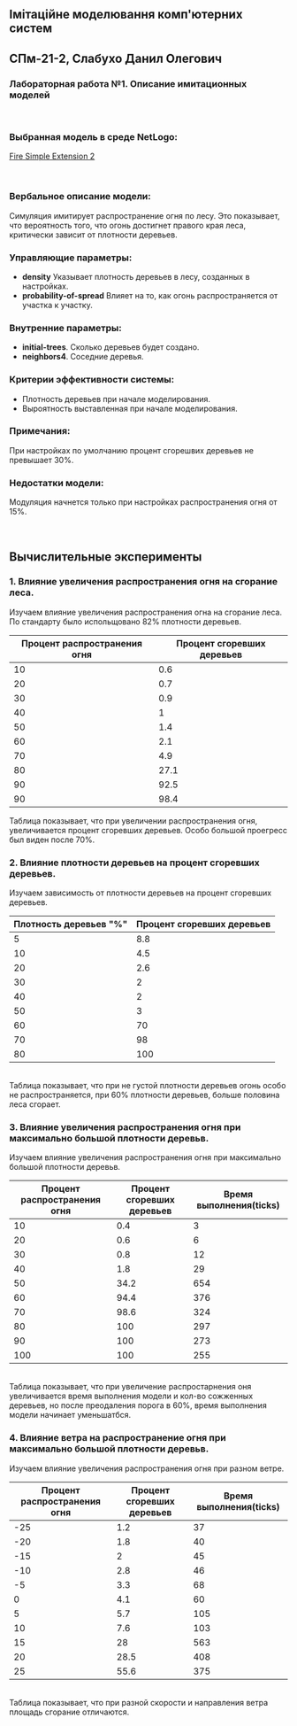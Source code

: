 ## Імітаційне моделювання комп'ютерних систем
## СПм-21-2, **Слабухо Данил Олегович**
### Лабораторная работа №**1**. Описание имитационных моделей

<br>

### Выбранная модель в среде NetLogo:
[Fire Simple Extension 2](http://www.netlogoweb.org/launch#http://www.netlogoweb.org/assets/modelslib/IABM%20Textbook/chapter%203/Fire%20Extensions/Fire%20Simple%20Extension%202.nlogo)

<br>

### Вербальное описание модели:
Симуляция имитирует распространение огня по лесу. Это показывает, что вероятность того, что огонь достигнет правого края леса, критически зависит от плотности деревьев.

### Управляющие параметры:
- **density** Указывает плотность деревьев в лесу, созданных в настройках.
- **probability-of-spread** Влияет на то, как огонь распространяется от участка к участку.

### Внутренние параметры:
- **initial-trees**. Сколько деревьев будет создано.
- **neighbors4**. Соседние деревья.

### Критерии эффективности системы:
- Плотность деревьев при начале моделирования.
- Выроятность выставленная при начале моделирования.

### Примечания:
При настройках по умолчанию процент сгорешвих деревьев не превышает 30%.

### Недостатки модели:
Модуляция начнется только при настройках распространения огня от 15%.

<br>

## Вычислительные эксперименты

### 1. Влияние увеличения распространения огня на сгорание леса.
Изучаем влияние увеличения распространения огна на сгорание леса. По стандарту было испольщовано 82% плотности деревьев.

<table>
<thead>
<tr><th>Процент распространения огня</th><th>Процент сгоревших деревьев</th></tr>
</thead>
<tbody>
<tr><td>10</td><td>0.6</td>
<tr><td>20</td><td>0.7</td>
<tr><td>30</td><td>0.9</td>
<tr><td>40</td><td>1</td>
<tr><td>50</td><td>1.4</td>
<tr><td>60</td><td>2.1</td>
<tr><td>70</td><td>4.9</td>
<tr><td>80</td><td>27.1</td>
<tr><td>90</td><td>92.5</td>
<tr><td>90</td><td>98.4</td>
</tbody>
</table>

Таблица показывает, что при увеличении распространения огня, увеличивается процент сгоревших деревьев. Особо большой проегресс был виден после 70%.

### 2. Влияние плотности деревьев на процент сгоревших деревьев.
Изучаем зависимость от плотности деревьев на процент сгоревших деревьев. 

<table>
<thead>
<tr><th>Плотность деревьев "%"</th><th>Процент сгоревших деревьев</th></tr>
</thead>
<tbody>
<tr><td>5</td><td>8.8</td></tr>
<tr><td>10</td><td>4.5</td></tr> 
<tr><td>20</td><td>2.6</td></tr>
<tr><td>30</td><td>2</td></tr>
<tr><td>40</td><td>2</td></tr>
<tr><td>50</td><td>3</td></tr>
<tr><td>60</td><td>70</td></tr>
<tr><td>70</td><td>98</td></tr>
<tr><td>80</td><td>100</td></tr>
</tbody>
</table>

<br>
Таблица показывает, что при не густой плотности деревьев огонь особо не распространяется, при 60% плотности деревьев, больше половина леса сгорает. 

### 3. Влияние увеличения распространения огня при максимально большой плотности деревьв.
Изучаем влияние увеличения распространения огня при максимально большой плотности деревьв. 

<table>
<thead>
<tr><th>Процент распространения огня</th><th>Процент сгоревших деревьев</th><th>Время выполнения(ticks)</th></tr>
</thead>
<tbody>
<tr><td>10</td><td>0.4</td><td>3</td></tr>
<tr><td>20</td><td>0.6</td><td>6</td></tr>
<tr><td>30</td><td>0.8</td><td>12</td></tr>
<tr><td>40</td><td>1.8</td><td>29</td></tr>
<tr><td>50</td><td>34.2</td><td>654</td></tr>
<tr><td>60</td><td>94.4</td><td>376</td></tr>
<tr><td>70</td><td>98.6</td><td>324</td></tr>
<tr><td>80</td><td>100</td><td>297</td></tr>
<tr><td>90</td><td>100</td><td>273</td></tr>
<tr><td>100</td><td>100</td><td>255</td></tr>
</tbody>
</table>


<br>
Таблица показывает, что при увеличение распростарнения оня увеличивается время выполнения модели и кол-во сожженных деревьев, но после преодаления порога в 60%, время выполнения модели начинает уменьшатбся. 

### 4. Влияние ветра на распространение огня при максимально большой плотности деревьв.
Изучаем влияние увеличения распространения огня при разном ветре. 

<table>
<thead>
<tr><th>Процент распространения огня</th><th>Процент сгоревших деревьев</th><th>Время выполнения(ticks)</th></tr>
</thead>
<tbody>
<tr><td>-25</td><td>1.2</td><td>37</td></tr>
<tr><td>-20</td><td>1.8</td><td>40</td></tr>
<tr><td>-15</td><td>2</td><td>45</td></tr>
<tr><td>-10</td><td>2.8</td><td>46</td></tr>
<tr><td>-5</td><td>3.3</td><td>68</td></tr>
<tr><td>0</td><td>4.1</td><td>60</td></tr>
<tr><td>5</td><td>5.7</td><td>105</td></tr>
<tr><td>10</td><td>7.6</td><td>103</td></tr>
<tr><td>15</td><td>28</td><td>563</td></tr>
<tr><td>20</td><td>28.5</td><td>408</td></tr>
<tr><td>25</td><td>55.6</td><td>375</td></tr>
</tbody>
</table>


<br>
Таблица показывает, что при разной скорости и направления ветра площадь сгорание отличаются. 

